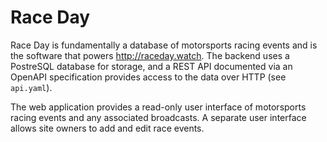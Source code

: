# Race Day

Race Day is fundamentally a database of motorsports racing events and is the
software that powers http://raceday.watch. The backend uses a PostreSQL database
for storage, and a REST API documented via an OpenAPI specification provides
access to the data over HTTP (see `api.yaml`).

The web application provides a read-only user interface of motorsports racing
events and any associated broadcasts. A separate user interface allows site
owners to add and edit race events.
